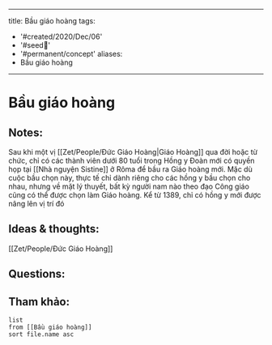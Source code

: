 
---
title: Bầu giáo hoàng
tags:
  - '#created/2020/Dec/06'
  - '#seed🥜'
  - '#permanent/concept'
aliases:
  - Bầu giáo hoàng
---
# Bầu giáo hoàng

## Notes:
Sau khi một vị [[Zet/People/Đức Giáo Hoàng|Giáo Hoàng]] qua đời hoặc từ chức, chỉ có các thành viên dưới 80 tuổi trong Hồng y Đoàn mới có quyền họp tại [[Nhà nguyện Sistine]] ở Rôma để bầu ra Giáo hoàng mới. Mặc dù cuộc bầu chọn này, thực tế chỉ dành riêng cho các hồng y bầu chọn cho nhau, nhưng về mặt lý thuyết, bất kỳ người nam nào theo đạo Công giáo cũng có thể được chọn làm Giáo hoàng. Kể từ 1389, chỉ có hồng y mới được nâng lên vị trí đó

## Ideas & thoughts:
[[Zet/People/Đức Giáo Hoàng]]

## Questions:


## Tham khảo:
```dataview
list
from [[Bầu giáo hoàng]]
sort file.name asc
```
